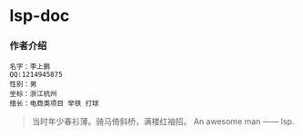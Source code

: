 # lsp-doc


### 作者介绍
    名字：李上鹏
    QQ:1214945875
    性别：男 
    坐标：浙江杭州
    擅长：电商类项目 举铁 打球 
> 当时年少春衫薄。骑马倚斜桥，满楼红袖招。
> An awesome man —— lsp.
